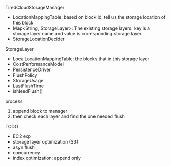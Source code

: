 TiredCloudStorageManager
  - LocationMappingTable: based on block id, tell us the storage location of this block
  - Map<String, StorageLayer>: The existing storage layers. key is a storage layer name and value is corresponding storage layer. 
  - StorageLocationDecider

StorageLayer
  - LocalLocationMappingTable: the blocks that in this storage layer
  - CostPerformanceModel
  - PersistenceDriver
  - FlushPolicy
  - StorageUsage
  - LastFlushTime
  - isNeedFlush()

process
1. append block to manager
2. then check each layer and find the one needed flush




TODO
- EC2 exp
- storage layer optimization (S3)  
- asyn flush  
- concurrency
- index optimization: append only